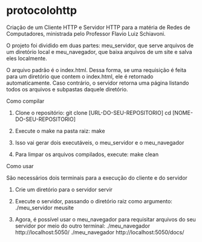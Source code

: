 # protocolohttp
Criação de um Cliente HTTP e Servidor HTTP para a matéria de Redes de Computadores, ministrada pelo Professor Flavio Luiz Schiavoni.

O projeto foi dividido em duas partes: meu_servidor, que serve arquivos de um diretório local e meu_navegador, que baixa arquivos de um site e salva eles localmente.

O arquivo padrão é o index.html. Dessa forma, se uma requisição é feita para um diretório que contem o index.html, ele é retornado automaticamente. Caso contrário, o servidor retorna uma página listando todos os arquivos e subpastas daquele diretório.

Como compilar

1. Clone o repositório: 
git clone [URL-DO-SEU-REPOSITORIO]
cd [NOME-DO-SEU-REPOSITORIO]

2. Execute o make na pasta raiz:
make

3. Isso vai gerar dois executáveis, o meu_servidor e o meu_navegador

4. Para limpar os arquivos compilados, execute: make clean

Como usar

São necessários dois terminais para a execução do cliente e do servidor

1. Crie um diretório para o servidor servir

2. Execute o servidor, passando o diretório raiz como argumento:
./meu_servidor meusite

3. Agora, é possível usar o meu_navegador para requisitar arquivos do seu servidor por meio do outro terminal:
./meu_navegador http://localhost:5050/
./meu_navegador http://localhost:5050/docs/